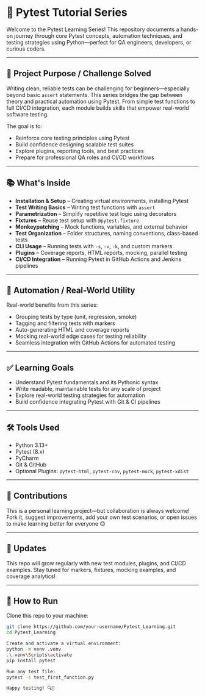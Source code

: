 # 🧪 Pytest Tutorial Series

Welcome to the Pytest Learning Series!
This repository documents a hands-on journey through core Pytest concepts, automation techniques, and testing strategies using Python—perfect for QA engineers, developers, or curious coders.

---

## 🎯 Project Purpose / Challenge Solved

Writing clean, reliable tests can be challenging for beginners—especially beyond basic `assert` statements.
This series bridges the gap between theory and practical automation using Pytest. From simple test functions to full CI/CD integration, each module builds skills that empower real-world software testing.

The goal is to:

- Reinforce core testing principles using Pytest
- Build confidence designing scalable test suites
- Explore plugins, reporting tools, and best practices
- Prepare for professional QA roles and CI/CD workflows

---

## 📚 What's Inside


- **Installation & Setup** – Creating virtual environments, installing Pytest
- **Test Writing Basics** – Writing test functions with `assert`
- **Parametrization** – Simplify repetitive test logic using decorators
- **Fixtures** – Reuse test setup with `@pytest.fixture`
- **Monkeypatching** – Mock functions, variables, and external behavior
- **Test Organization** – Folder structures, naming conventions, class-based tests
- **CLI Usage** – Running tests with `-s`, `-v`, `-k`, and custom markers
- **Plugins** – Coverage reports, HTML reports, mocking, parallel testing
- **CI/CD Integration** – Running Pytest in GitHub Actions and Jenkins pipelines

---

## 🔌 Automation / Real-World Utility

Real-world benefits from this series:

- Grouping tests by type (unit, regression, smoke)
- Tagging and filtering tests with markers
- Auto-generating HTML and coverage reports
- Mocking real-world edge cases for testing reliability
- Seamless integration with GitHub Actions for automated testing

---

## ✅ Learning Goals

- Understand Pytest fundamentals and its Pythonic syntax
- Write readable, maintainable tests for any scale of project
- Explore real-world testing strategies for automation
- Build confidence integrating Pytest with Git & CI pipelines

---

## 🛠️ Tools Used

- Python 3.13+
- Pytest (8.x)
- PyCharm
- Git & GitHub
- Optional Plugins: `pytest-html`, `pytest-cov`, `pytest-mock`, `pytest-xdist`

---

## 🤝 Contributions

This is a personal learning project—but collaboration is always welcome! Fork it, suggest improvements, add your own test scenarios, or open issues to make learning better for everyone 😊

---

## 📅 Updates

This repo will grow regularly with new test modules, plugins, and CI/CD examples. Stay tuned for markers, fixtures, mocking examples, and coverage analytics!

---

## 🚀 How to Run

Clone this repo to your machine:

```bash
git clone https://github.com/your-username/Pytest_Learning.git
cd Pytest_Learning

Create and activate a virtual environment:
python -m venv .venv
.\.venv\Scripts\activate
pip install pytest

Run any test file:
pytest -s test_first_function.py

Happy testing! 🔍🧪
